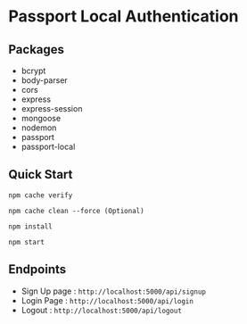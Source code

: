 # Passport Local Authentication

## Packages

* bcrypt
* body-parser
* cors
* express
* express-session
* mongoose
* nodemon
* passport
* passport-local

## Quick Start

`npm cache verify`

`npm cache clean --force (Optional)`

`npm install`

`npm start`

## Endpoints 

* Sign Up page :  `http://localhost:5000/api/signup`
* Login Page : `http://localhost:5000/api/login`
* Logout : `http://localhost:5000/api/logout`
